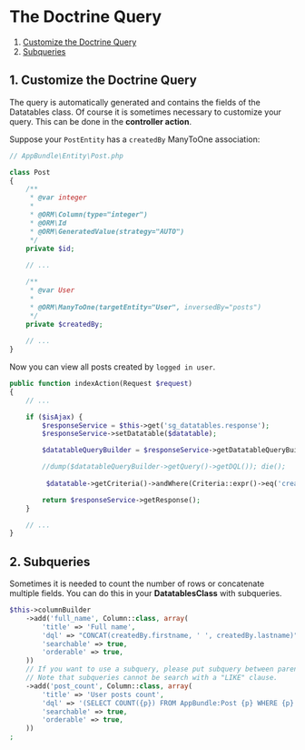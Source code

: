 # The Doctrine Query

1. [Customize the Doctrine Query](#1-customize-the-doctrine-query)
2. [Subqueries](#2-subqueries)

## 1. Customize the Doctrine Query

The query is automatically generated and contains the fields of the Datatables class. 
Of course it is sometimes necessary to customize your query. This can be done in the **controller action**.

Suppose your `PostEntity` has a `createdBy` ManyToOne association:

``` php
// AppBundle\Entity\Post.php

class Post
{
    /**
     * @var integer
     *
     * @ORM\Column(type="integer")
     * @ORM\Id
     * @ORM\GeneratedValue(strategy="AUTO")
     */
    private $id;
    
    // ...

    /**
     * @var User
     *
     * @ORM\ManyToOne(targetEntity="User", inversedBy="posts")
     */
    private $createdBy;
    
    // ...
}
```

Now you can view all posts created by `logged in user`.

``` php
public function indexAction(Request $request)
{
    // ...

    if ($isAjax) {
        $responseService = $this->get('sg_datatables.response');
        $responseService->setDatatable($datatable);

        $datatableQueryBuilder = $responseService->getDatatableQueryBuilder();

        //dump($datatableQueryBuilder->getQuery()->getDQL()); die();
        
         $datatable->getCriteria()->andWhere(Criteria::expr()->eq('createdBy', $this->getUser()));

        return $responseService->getResponse();
    }

    // ...
}
```

## 2. Subqueries

Sometimes it is needed to count the number of rows or concatenate multiple fields.
You can do this in your **DatatablesClass** with subqueries.

``` php
$this->columnBuilder
    ->add('full_name', Column::class, array(
        'title' => 'Full name',
        'dql' => "CONCAT(createdBy.firstname, ' ', createdBy.lastname)",
        'searchable' => true,
        'orderable' => true,
    ))
    // If you want to use a subquery, please put subquery between parentheses and subquery aliases between braces.
    // Note that subqueries cannot be search with a "LIKE" clause.
    ->add('post_count', Column::class, array(
        'title' => 'User posts count',
        'dql' => '(SELECT COUNT({p}) FROM AppBundle:Post {p} WHERE {p}.createdBy = createdBy.id)',
        'searchable' => true,
        'orderable' => true,
    ))
;
```
